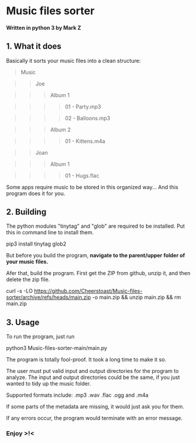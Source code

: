# Music files sorter

#### Written in python 3 by Mark Z


## 1. What it does


Basically it sorts your music files into a clean structure:


> Music

>> Joe

>>> Album 1

>>>> 01 - Party.mp3

>>>>

>>>> 02 - Balloons.mp3

>>>>

>>> Album 2

>>>> 01 - Kittens.m4a

>>>

>> Joan

>>> Album 1

>>>> 01 - Hugs.flac


Some apps require music to be stored in this organized way... And this program does it for you.


## 2. Building

The python modules "tinytag" and "glob" are required to be installed. Put this in command line to install them.


pip3 install tinytag glob2


But before you build the program, **navigate to the parent/upper folder of your music files.**


Afer that, build the program. First get the ZIP from github, unzip it, and then delete the zip file.



curl -s -LO https://github.com/Cheerstoast/Music-files-sorter/archive/refs/heads/main.zip -o main.zip && unzip main.zip && rm main.zip


## 3. Usage


To run the program, just run


python3 Music-files-sorter-main/main.py


The program is totally fool-proof. It took a long time to make it so.


The user must put valid input and output directories for the program to analyze. The input and output directories could be the same, if you just wanted to tidy up the music folder.


Supported formats include: .mp3 .wav .flac .ogg and .m4a


If some parts of the metadata are missing, it would just ask you for them.


If any errors occur, the program would terminate with an error message.


### Enjoy >!<
